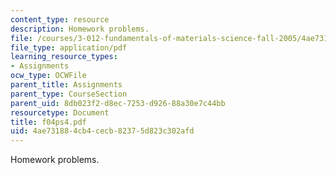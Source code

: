 ```yaml
---
content_type: resource
description: Homework problems.
file: /courses/3-012-fundamentals-of-materials-science-fall-2005/4ae731884cb4cecb82375d823c302afd_f04ps4.pdf
file_type: application/pdf
learning_resource_types:
- Assignments
ocw_type: OCWFile
parent_title: Assignments
parent_type: CourseSection
parent_uid: 8db023f2-d8ec-7253-d926-88a30e7c44bb
resourcetype: Document
title: f04ps4.pdf
uid: 4ae73188-4cb4-cecb-8237-5d823c302afd
---
```

Homework problems.

